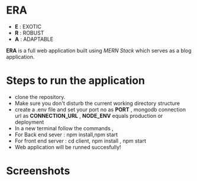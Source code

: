 # ERA
 
- **E** : EXOTIC 
- **R** : ROBUST
- **A** : ADAPTABLE

**ERA** is a full web application built using *MERN Stack* which serves as a blog application.<br/> 


# Steps to run the application
- clone the repository.
- Make sure you don't disturb the current working directory structure
- create a .env file and set your port no as **PORT** , mongodb connection url as **CONNECTION_URL** , **NODE_ENV** equals production or deployment
- In a new terminal follow the commands ,
- For Back end sever : npm install,npm start
- For front end server : cd client, npm install , npm start
- Web application will be runned succesfully!

# Screenshots

